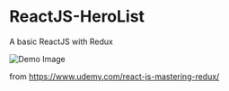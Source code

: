 # ReactJS-HeroList
A basic ReactJS with Redux

![Demo Image](https://raw.githubusercontent.com/zrmedia/ReactJS-HeroList/master/demo/demo.png)

from https://www.udemy.com/react-js-mastering-redux/
